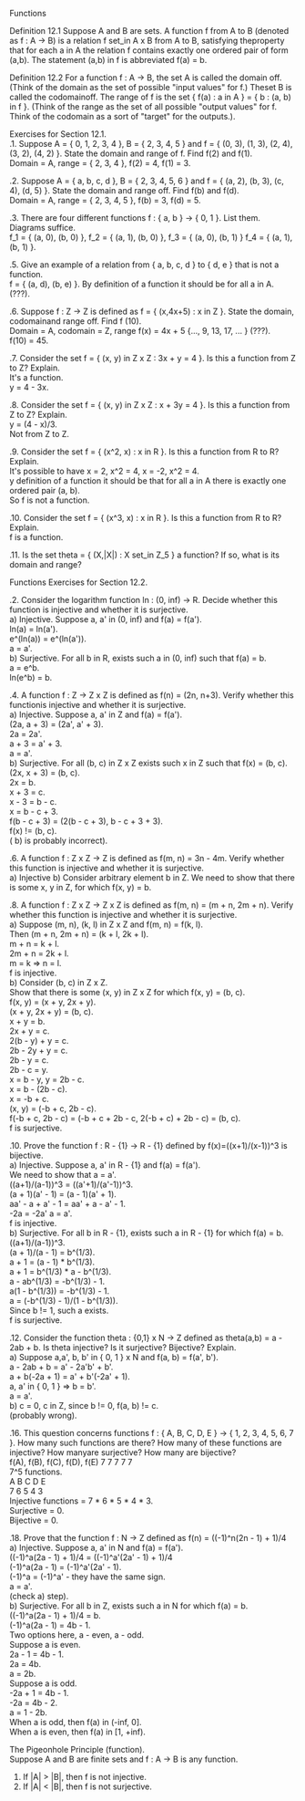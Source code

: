 Functions     


Definition 12.1 Suppose A and B are sets. A function f from A to B (denoted as f : A -> B) is a relation f set_in A x B from A to B, satisfying theproperty that for each a in A the relation f contains exactly one ordered pair of form (a,b). The statement (a,b) in f is abbreviated f(a) = b.     


Definition 12.2 For a function f : A -> B, the set A is called the domain off. (Think of the domain as the set of possible "input values" for f.) Theset B is called the codomainoff. The range of f is the set { f(a) : a in A } = { b : (a, b) in f }. (Think of the range as the set of all possible "output values" for f. Think of the codomain as a sort of "target" for the outputs.).       


Exercises for Section 12.1.      
.1. Suppose A = { 0, 1, 2, 3, 4 }, B = { 2, 3, 4, 5 } and f = { (0, 3), (1, 3), (2, 4), (3, 2), (4, 2) }. State the domain and range of f. Find f(2) and f(1).      
Domain = A, range = { 2, 3, 4 }, f(2) = 4, f(1) = 3.     


.2. Suppose A = { a, b, c, d }, B = { 2, 3, 4, 5, 6 } and f = { (a, 2), (b, 3), (c, 4), (d, 5) }. State the domain and range off. Find f(b) and f(d).      
Domain = A, range = { 2, 3, 4, 5 }, f(b) = 3, f(d) = 5.       


.3. There are four different functions f : { a, b } -> { 0, 1 }. List them. Diagrams suffice.     
f_1 = { (a, 0), (b, 0) }, f_2 = { (a, 1), (b, 0) }, f_3 = { (a, 0), (b, 1) } f_4 = { (a, 1), (b, 1) }.     


.5. Give an example of a relation from { a, b, c, d } to { d, e } that is not a function.     
f = { (a, d), (b, e) }. By definition of a function it should be for all a in A. (???).     


.6. Suppose f : Z -> Z is defined as f = { (x,4x+5) : x in Z }. State the domain, codomainand range off. Find f (10).     
Domain = A, codomain = Z, range f(x) = 4x + 5 {..., 9, 13, 17, ... } (???).     
f(10) = 45.      


.7. Consider the set f = { (x, y) in Z x Z : 3x + y = 4 }. Is this a function from Z to Z? Explain.      
It's a function.     
y = 4 - 3x.     


.8. Consider the set f = { (x, y) in Z x Z : x + 3y = 4 }. Is this a function from Z to Z? Explain.   
y = (4 - x)/3.     
Not from Z to Z.      


.9. Consider the set f = { (x^2, x) : x in R }. Is this a function from R to R? Explain.     
It's possible to have x = 2, x^2 = 4, x = -2, x^2 = 4.     
y definition of a function it should be that for all a in A there is exactly one ordered pair (a, b).      
So f is not a function.      


.10. Consider the set f = { (x^3, x) : x in R }. Is this a function from R to R? Explain.     
f is a function.      


.11. Is the set theta = { (X,|X|) : X set_in Z_5 } a function? If so, what is its domain and range?     



Functions Exercises for Section 12.2.       

.2. Consider the logarithm function ln : (0, inf) -> R. Decide whether this function is injective and whether it is surjective.     
a) Injective. Suppose a, a' in (0, inf) and f(a) = f(a').     
ln(a) = ln(a').     
e^(ln(a)) = e^(ln(a')).     
a = a'.     
b) Surjective. For all b in R, exists such a in (0, inf) such that f(a) = b.     
a = e^b.     
ln(e^b) = b.     


.4. A function f : Z -> Z x Z is defined as f(n) = (2n, n+3). Verify whether this functionis injective and whether it is surjective.     
a) Injective. Suppose a, a' in Z and f(a) = f(a').     
(2a, a + 3) = (2a', a' + 3).     
2a = 2a'.     
a + 3 = a' + 3.     
a = a'.     
b) Surjective. For all (b, c) in Z x Z exists such x in Z such that f(x) = (b, c).     
(2x, x + 3) = (b, c).      
2x = b.     
x + 3 = c.     
x - 3 = b - c.     
x = b - c + 3.     
f(b - c + 3) = (2(b - c + 3), b - c + 3 + 3).     
f(x) != (b, c).     
( b) is probably incorrect).     

.6. A function f : Z x Z -> Z is defined as f(m, n) = 3n - 4m. Verify whether this function is injective and whether it is surjective.      
a) Injective
b) Consider arbitrary element b in Z. We need to show that there is some x, y in Z, for which f(x, y) = b.     



.8. A function f : Z x Z -> Z x Z is defined as f(m, n) = (m + n, 2m + n). Verify whether this function is injective and whether it is surjective.     
a) Suppose (m, n), (k, l) in Z x Z and f(m, n) = f(k, l).     
Then (m + n, 2m + n) = (k + l, 2k + l).     
m + n = k + l.     
2m + n = 2k + l.     
m = k => n = l.     
f is injective.     
b) Consider (b, c) in Z x Z.    
Show that there is some (x, y) in Z x Z for which f(x, y) = (b, c).     
f(x, y) = (x + y, 2x + y).     
(x + y, 2x + y) = (b, c).     
x + y = b.     
2x + y = c.     
2(b - y) + y = c.     
2b - 2y + y = c.     
2b - y = c.     
2b - c = y.     
x = b - y, y = 2b - c.     
x = b - (2b - c).     
x = -b + c.     
(x, y) = (-b + c, 2b - c).     
f(-b + c, 2b - c) = (-b + c + 2b - c, 2(-b + c) + 2b - c) = (b, c).     
f is surjective.     



.10. Prove the function f : R - {1} -> R - {1} defined by f(x)=((x+1)/(x-1))^3 is bijective.     
a) Injective. Suppose a, a' in R - {1} and f(a) = f(a').      
We need to show that a = a'.     
((a+1)/(a-1))^3 = ((a'+1)/(a'-1))^3.     
(a + 1)(a' - 1) = (a - 1)(a' + 1).     
aa' - a + a' - 1 = aa' + a - a' - 1.     
-2a = -2a'
a = a'.     
f is injective.     
b) Surjective. For all b in R - {1}, exists such a in R - {1} for which f(a) = b.     
((a+1)/(a-1))^3.      
(a + 1)/(a - 1) = b^(1/3).     
a + 1 = (a - 1) * b^(1/3).     
a + 1 = b^(1/3) * a - b^(1/3).     
a - ab^(1/3) = -b^(1/3) - 1.     
a(1 - b^(1/3)) = -b^(1/3) - 1.     
a = (-b^(1/3) - 1)/(1 - b^(1/3)).     
Since b != 1, such a exists.     
f is surjective.     


.12. Consider the function theta : {0,1} x N -> Z defined as theta(a,b) = a - 2ab + b. Is theta injective? Is it surjective? Bijective? Explain.     
a) Suppose a,a', b, b' in { 0, 1 } x N and f(a, b) = f(a', b').     
a - 2ab + b = a' - 2a'b' + b'.     
a + b(-2a + 1) = a' + b'(-2a' + 1).     
a, a' in { 0, 1 } => b = b'.     
a = a'.     
b) c = 0, c in Z, since b != 0, f(a, b) != c.     
(probably wrong).     


.16. This question concerns functions f : { A, B, C, D, E } -> { 1, 2, 3, 4, 5, 6, 7 }. How many such functions are there? How many of these functions are injective? How manyare surjective? How many are bijective?      
f(A), f(B), f(C), f(D), f(E)
 7     7     7     7     7       
7^5 functions.      
A B C D E      
7 6 5 4 3      
Injective functions = 7 * 6 * 5 * 4 * 3.     
Surjective = 0.     
Bijective = 0.      


.18. Prove that the function f : N -> Z defined as f(n) = ((-1)^n(2n - 1) + 1)/4     
a) Injective. Suppose a, a' in N and f(a) = f(a').      
((-1)^a(2a - 1) + 1)/4 = ((-1)^a'(2a' - 1) + 1)/4      
(-1)^a(2a - 1) = (-1)^a'(2a' - 1).       
(-1)^a = (-1)^a' - they have the same sign.      
a = a'.      
(check a) step).     
b) Surjective. For all b in Z, exists such a in N for which f(a) = b.     
((-1)^a(2a - 1) + 1)/4 = b.     
(-1)^a(2a - 1) = 4b - 1.     
Two options here, a - even, a - odd.     
Suppose a is even.     
2a - 1 = 4b - 1.     
2a = 4b.      
a = 2b.      
Suppose a is odd.      
-2a + 1 = 4b - 1.     
-2a = 4b - 2.      
a = 1 - 2b.     
When a is odd, then f(a) in (-inf, 0].     
When a is even, then f(a) in [1, +inf).      




The Pigeonhole Principle (function).     
Suppose A and B are finite sets and f : A -> B is any function.     
1. If |A| > |B|, then f is not injective.     
2. If |A| < |B|, then f is not surjective.     
